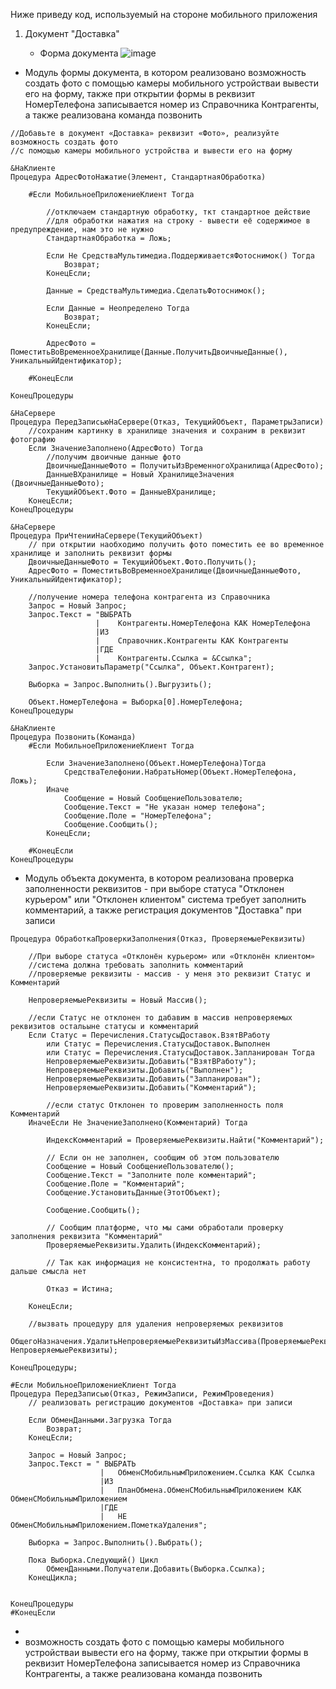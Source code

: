 Ниже приведу код, используемый на стороне мобильного приложения

1. Документ "Доставка"

   * Форма документа
    ![image](https://github.com/user-attachments/assets/c3277e23-b91b-486c-a3d8-a469f77dc9ba)

 * Модуль формы документа, в котором реализовано возможность создать фото с помощью камеры мобильного устройстваи вывести его на форму, также при открытии формы в реквизит НомерТелефона записывается номер из Справочника Контрагенты, а также реализована команда позвонить

```bsl
//Добавьте в документ «Доставка» реквизит «Фото», реализуйте возможность создать фото 
//с помощью камеры мобильного устройства и вывести его на форму   

&НаКлиенте
Процедура АдресФотоНажатие(Элемент, СтандартнаяОбработка)
	
	#Если МобильноеПриложениеКлиент Тогда
		
		//отключаем стандартную обработку, ткт стандартное действие 
		//для обработки нажатия на строку - вывести её содержимое в предупреждение, нам это не нужно
		СтандартнаяОбработка = Ложь;
		
		Если Не СредстваМультимедиа.ПоддерживаетсяФотоснимок() Тогда
			Возврат;
		КонецЕсли;
		
		Данные = СредстваМультимедиа.СделатьФотоснимок();
		
		Если Данные = Неопределено Тогда
			Возврат;
		КонецЕсли;
		
		АдресФото = ПоместитьВоВременноеХранилище(Данные.ПолучитьДвоичныеДанные(), УникальныйИдентификатор);
		
	#КонецЕсли
	
КонецПроцедуры

&НаСервере
Процедура ПередЗаписьюНаСервере(Отказ, ТекущийОбъект, ПараметрыЗаписи)
	//сохраним картинку в хранилище значения и сохраним в реквизит фотографию
	Если ЗначениеЗаполнено(АдресФото) Тогда
		//получим двоичные данные фото
		ДвоичныеДанныеФото = ПолучитьИзВременногоХранилища(АдресФото);
		ДанныеВХранилище = Новый ХранилищеЗначения (ДвоичныеДанныеФото);
		ТекущийОбъект.Фото = ДанныеВХранилище;
	КонецЕсли;
КонецПроцедуры

&НаСервере
Процедура ПриЧтенииНаСервере(ТекущийОбъект)
	// при открытии наобходимо получить фото поместить ее во временное хранилище и заполнить реквизит формы
	ДвоичныеДанныеФото = ТекущийОбъект.Фото.Получить();
	АдресФото = ПоместитьВоВременноеХранилище(ДвоичныеДанныеФото, УникальныйИдентификатор); 
	
	//получение номера телефона контрагента из Справочника
	Запрос = Новый Запрос;
	Запрос.Текст = "ВЫБРАТЬ
	               |	Контрагенты.НомерТелефона КАК НомерТелефона
	               |ИЗ
	               |	Справочник.Контрагенты КАК Контрагенты
	               |ГДЕ
	               |	Контрагенты.Ссылка = &Ссылка"; 
	Запрос.УстановитьПараметр("Ссылка", Объект.Контрагент);
	
	Выборка = Запрос.Выполнить().Выгрузить();
	
	Объект.НомерТелефона = Выборка[0].НомерТелефона;
КонецПроцедуры

&НаКлиенте
Процедура Позвонить(Команда)
	#Если МобильноеПриложениеКлиент Тогда
		
		Если ЗначениеЗаполнено(Объект.НомерТелефона)Тогда
			СредстваТелефонии.НабратьНомер(Объект.НомерТелефона, Ложь);
		Иначе
			Сообщение = Новый СообщениеПользователю;
			Сообщение.Текст = "Не указан номер телефона";
			Сообщение.Поле = "НомерТелефона";
			Сообщение.Сообщить();
		КонецЕсли;
		
	#КонецЕсли
КонецПроцедуры
 ```
 * Модуль объекта документа, в котором реализована проверка заполненности реквизитов - при выборе статуса "Отклонен курьером" или "Отклонен клиентом" система требует заполнить комментарий, а также регистрация документов "Доставка" при записи
    
```bsl
Процедура ОбработкаПроверкиЗаполнения(Отказ, ПроверяемыеРеквизиты)
	
	//При выборе статуса «Отклонён курьером» или «Отклонён клиентом» 
	//система должна требовать заполнить комментарий   
	//проверяемые реквизиты - массив - у меня это реквизит Статус и Комментарий
	
	НепроверяемыеРеквизиты = Новый Массив();
	
	//если Статус не отклонен то дабавим в массив непроверяемых реквизитов остальыне статусы и комментарий
	Если Статус = Перечисления.СтатусыДоставок.ВзятВРаботу 
		или Статус = Перечисления.СтатусыДоставок.Выполнен
		или Статус = Перечисления.СтатусыДоставок.Запланирован Тогда  
		НепроверяемыеРеквизиты.Добавить("ВзятВРаботу");
		НепроверяемыеРеквизиты.Добавить("Выполнен");
		НепроверяемыеРеквизиты.Добавить("Запланирован");
		НепроверяемыеРеквизиты.Добавить("Комментарий");
		
		//если статус Отклонен то проверим заполненность поля Комментарий
	ИначеЕсли Не ЗначениеЗаполнено(Комментарий) Тогда
		
		ИндексКомментарий = ПроверяемыеРеквизиты.Найти("Комментарий");
		
		// Если он не заполнен, сообщим об этом пользователю
		Сообщение = Новый СообщениеПользователю();
		Сообщение.Текст = "Заполните поле комментарий";
		Сообщение.Поле = "Комментарий";
		Сообщение.УстановитьДанные(ЭтотОбъект);
		
		Сообщение.Сообщить();
		
		// Сообщим платформе, что мы сами обработали проверку заполнения реквизита "Комментарий"
		ПроверяемыеРеквизиты.Удалить(ИндексКомментарий);
		
		// Так как информация не консистентна, то продолжать работу дальше смысла нет
		
		Отказ = Истина;
		
	КонецЕсли;

	//вызвать процедуру для удаления непроверяемых реквизитов
	ОбщегоНазначения.УдалитьНепроверяемыеРеквизитыИзМассива(ПроверяемыеРеквизиты, НепроверяемыеРеквизиты);  
	
КонецПроцедуры;

#Если МобильноеПриложениеКлиент Тогда
Процедура ПередЗаписью(Отказ, РежимЗаписи, РежимПроведения)
	// реализовать регистрацию документов «Доставка» при записи
	
	Если ОбменДанными.Загрузка Тогда
		Возврат;
	КонецЕсли;
	
	Запрос = Новый Запрос;
	Запрос.Текст = " ВЫБРАТЬ
	                |	ОбменСМобильнымПриложением.Ссылка КАК Ссылка
	                |ИЗ
	                |	ПланОбмена.ОбменСМобильнымПриложением КАК ОбменСМобильнымПриложением
	                |ГДЕ
	                |	НЕ ОбменСМобильнымПриложением.ПометкаУдаления"; 
	
	Выборка = Запрос.Выполнить().Выбрать();
	
	Пока Выборка.Следующий() Цикл
		ОбменДанными.Получатели.Добавить(Выборка.Ссылка);
	КонецЦикла;
	
	
КонецПроцедуры
#КонецЕсли   

 ```
   *
   *    возможность создать фото с помощью камеры мобильного устройстваи вывести его на форму, также при открытии формы в реквизит НомерТелефона записывается номер из Справочника Контрагенты, а также реализована команда позвонить     

